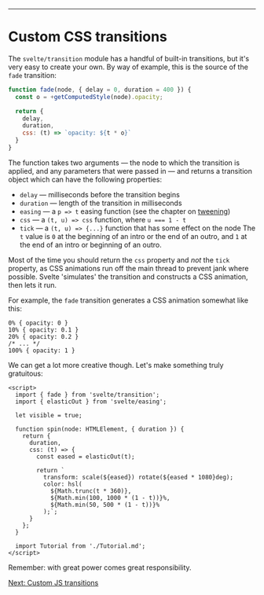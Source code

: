 ------
# **Custom CSS transitions**
The `svelte/transition` module has a handful of built-in transitions, but it's very easy to create your own. By way of example, this is the source of the `fade` transition:
```javascript
function fade(node, { delay = 0, duration = 400 }) {
  const o = +getComputedStyle(node).opacity;

  return {
    delay,
    duration,
    css: (t) => `opacity: ${t * o}`
  }
}
```
The function takes two arguments — the node to which the transition is applied, and any parameters that were passed in — and returns a transition object which can have the following properties:
- `delay` — milliseconds before the transition begins
- `duration` — length of the transition in milliseconds
- `easing` — a `p => t` easing function (see the chapter on [tweening](/part2/motion/tweens))
- `css` — a `(t, u) => css` function, where `u === 1 - t`
- `tick` — a `(t, u) => {...}` function that has some effect on the node
The `t` value is `0` at the beginning of an intro or the end of an outro, and `1` at the end of an intro or beginning of an outro.

Most of the time you should return the `css` property and _not_ the `tick` property, as CSS animations run off the main thread to prevent jank where possible. Svelte 'simulates' the transition and constructs a CSS animation, then lets it run.

For example, the `fade` transition generates a CSS animation somewhat like this:
```
0% { opacity: 0 }
10% { opacity: 0.1 }
20% { opacity: 0.2 }
/* ... */
100% { opacity: 1 }
```
We can get a lot more creative though. Let's make something truly gratuitous:
```svelte title="src/routes/part2/transitions/custom-css-transitions/+page.svelte" {3,11-19} /{  / /      }/
<script>
  import { fade } from 'svelte/transition';
  import { elasticOut } from 'svelte/easing';

  let visible = true;

  function spin(node: HTMLElement, { duration }) {
    return {
      duration,
      css: (t) => {  
        const eased = elasticOut(t);

        return `
          transform: scale(${eased}) rotate(${eased * 1080}deg);
          color: hsl(
            ${Math.trunc(t * 360)},
            ${Math.min(100, 1000 * (1 - t))}%,
            ${Math.min(50, 500 * (1 - t))}%
          );`;
      }
    };
  }

  import Tutorial from './Tutorial.md';
</script>
```
Remember: with great power comes great responsibility.

[Next: Custom JS transitions](/part2/transitions/custom-js-transitions)

